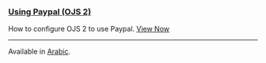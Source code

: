 
### [Using Paypal (OJS 2)](/using-paypal-for-ojs-and-ocs/en/)

How to configure OJS 2 to use Paypal. [View Now](/using-paypal-for-ojs-and-ocs/)

---

<span class='fa fa-language'></span> Available in [Arabic](/using-paypal-for-ojs-and-ocs/ar/).
